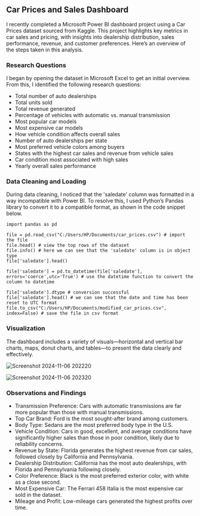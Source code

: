 ## Car Prices and Sales Dashboard

I recently completed a Microsoft Power BI dashboard project using a Car Prices dataset sourced from Kaggle. This project highlights key metrics in car sales and pricing, with insights into dealership distribution, sales performance, revenue, and customer preferences. Here’s an overview of the steps taken in this analysis.

### Research Questions

I began by opening the dataset in Microsoft Excel to get an initial overview. From this, I identified the following research questions:

*	Total number of auto dealerships
*	Total units sold
*	Total revenue generated
*	Percentage of vehicles with automatic vs. manual transmission
*	Most popular car models
*	Most expensive car models
*	How vehicle condition affects overall sales
*	Number of auto dealerships per state
*	Most preferred vehicle colors among buyers
*	States with the highest car sales and revenue from vehicle sales
*	Car condition most associated with high sales
*	Yearly overall sales performance

### Data Cleaning and Loading

During data cleaning, I noticed that the 'saledate' column was formatted in a way incompatible with Power BI. To resolve this, I used Python’s Pandas library to convert it to a compatible format, as shown in the code snippet below.
````
import pandas as pd

file = pd.read_csv("C:/Users/HP/Documents/car_prices.csv") # import the file
file.head() # view the top rows of the dataset
file.info() # here we can see that the 'saledate' column is in object type 
file['saledate'].head() 

file['saledate'] = pd.to_datetime(file['saledate'], errors='coerce',utc='True') # use the datetime function to convert the column to datetime

file['saledate'].dtype # conversion successful
file['saledate'].head() # we can see that the date and time has been reset to UTC format
file.to_csv("C:/Users/HP/Documents/modified_car_prices.csv", index=False) # save the file in csv format

````

### Visualization

The dashboard includes a variety of visuals—horizontal and vertical bar charts, maps, donut charts, and tables—to present the data clearly and effectively.

![Screenshot 2024-11-06 202220](https://github.com/user-attachments/assets/39933682-4925-4e3c-a4c9-663084d6d5df)

![Screenshot 2024-11-06 202320](https://github.com/user-attachments/assets/7d4d320c-5af7-4bd2-b567-a306a7661902)


### Observations and Findings

*	Transmission Preference: Cars with automatic transmissions are far more popular than those with manual transmissions.
*	Top Car Brand: Ford is the most sought-after brand among customers.
*	Body Type: Sedans are the most preferred body type in the U.S.
*	Vehicle Condition: Cars in good, excellent, and average conditions have significantly higher sales than those in poor condition, likely due to reliability concerns.
*	Revenue by State: Florida generates the highest revenue from car sales, followed closely by California and Pennsylvania.
*	Dealership Distribution: California has the most auto dealerships, with Florida and Pennsylvania following closely.
*	Color Preference: Black is the most preferred exterior color, with white as a close second.
*	Most Expensive Car: The Ferrari 458 Italia is the most expensive car sold in the dataset.
*	Mileage and Profit: Low-mileage cars generated the highest profits over time.


